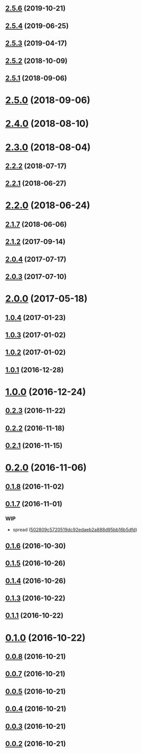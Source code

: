 ## [2.5.6](https://github.com/dollarshaveclub/shave/compare/2.5.4...2.5.6) (2019-10-21)




## [2.5.4](https://github.com/dollarshaveclub/shave/compare/2.5.3...2.5.4) (2019-06-25)




## [2.5.3](https://github.com/dollarshaveclub/shave/compare/2.5.2...2.5.3) (2019-04-17)




## [2.5.2](https://github.com/dollarshaveclub/shave/compare/2.5.1...2.5.2) (2018-10-09)




## [2.5.1](https://github.com/dollarshaveclub/shave/compare/2.5.0...2.5.1) (2018-09-06)




# [2.5.0](https://github.com/dollarshaveclub/shave/compare/2.4.0...2.5.0) (2018-09-06)




# [2.4.0](https://github.com/dollarshaveclub/shave/compare/2.3.0...2.4.0) (2018-08-10)




# [2.3.0](https://github.com/dollarshaveclub/shave/compare/2.2.2...2.3.0) (2018-08-04)




## [2.2.2](https://github.com/dollarshaveclub/shave/compare/2.2.1...2.2.2) (2018-07-17)




## [2.2.1](https://github.com/dollarshaveclub/shave/compare/2.2.0...2.2.1) (2018-06-27)




# [2.2.0](https://github.com/dollarshaveclub/shave/compare/2.1.7...2.2.0) (2018-06-24)




## [2.1.7](https://github.com/dollarshaveclub/shave/compare/2.1.3...2.1.7) (2018-06-06)




## [2.1.2](https://github.com/dollarshaveclub/shave/compare/2.0.4...2.1.2) (2017-09-14)




## [2.0.4](https://github.com/dollarshaveclub/shave/compare/2.0.3...2.0.4) (2017-07-17)




## [2.0.3](https://github.com/dollarshaveclub/shave/compare/2.0.0...2.0.3) (2017-07-10)




# [2.0.0](https://github.com/dollarshaveclub/shave/compare/1.0.4...2.0.0) (2017-05-18)




## [1.0.4](https://github.com/dollarshaveclub/shave/compare/1.0.3...1.0.4) (2017-01-23)




## [1.0.3](https://github.com/dollarshaveclub/shave/compare/1.0.2...1.0.3) (2017-01-02)




## [1.0.2](https://github.com/dollarshaveclub/shave/compare/1.0.1...1.0.2) (2017-01-02)




## [1.0.1](https://github.com/dollarshaveclub/shave/compare/1.0.0...1.0.1) (2016-12-28)




# [1.0.0](https://github.com/dollarshaveclub/shave/compare/0.2.3...1.0.0) (2016-12-24)




## [0.2.3](https://github.com/dollarshaveclub/shave/compare/0.2.2...0.2.3) (2016-11-22)




## [0.2.2](https://github.com/dollarshaveclub/shave/compare/0.2.1...0.2.2) (2016-11-18)




## [0.2.1](https://github.com/dollarshaveclub/shave/compare/0.2.0...0.2.1) (2016-11-15)




# [0.2.0](https://github.com/dollarshaveclub/shave/compare/0.1.8...0.2.0) (2016-11-06)




## [0.1.8](https://github.com/dollarshaveclub/shave/compare/0.1.7...0.1.8) (2016-11-02)




## [0.1.7](https://github.com/dollarshaveclub/shave/compare/0.1.6...0.1.7) (2016-11-01)


### WIP

* spread ([502809c5720519dc92edaeb2a888d95bb16b5dfd](https://github.com/dollarshaveclub/shave/commit/502809c5720519dc92edaeb2a888d95bb16b5dfd))



## [0.1.6](https://github.com/dollarshaveclub/shave/compare/0.1.5...0.1.6) (2016-10-30)




## [0.1.5](https://github.com/dollarshaveclub/shave/compare/0.1.4...0.1.5) (2016-10-26)




## [0.1.4](https://github.com/dollarshaveclub/shave/compare/0.1.3...0.1.4) (2016-10-26)




## [0.1.3](https://github.com/dollarshaveclub/shave/compare/0.1.1...0.1.3) (2016-10-22)




## [0.1.1](https://github.com/dollarshaveclub/shave/compare/0.1.0...0.1.1) (2016-10-22)




# [0.1.0](https://github.com/dollarshaveclub/shave/compare/0.0.8...0.1.0) (2016-10-22)




## [0.0.8](https://github.com/dollarshaveclub/shave/compare/0.0.7...0.0.8) (2016-10-21)




## [0.0.7](https://github.com/dollarshaveclub/shave/compare/0.0.5...0.0.7) (2016-10-21)




## [0.0.5](https://github.com/dollarshaveclub/shave/compare/0.0.4...0.0.5) (2016-10-21)




## [0.0.4](https://github.com/dollarshaveclub/shave/compare/0.0.3...0.0.4) (2016-10-21)




## [0.0.3](https://github.com/dollarshaveclub/shave/compare/0.0.2...0.0.3) (2016-10-21)




## [0.0.2](https://github.com/dollarshaveclub/shave/compare/0.0.1...0.0.2) (2016-10-21)




